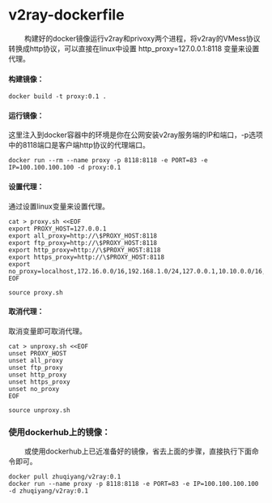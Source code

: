 # v2ray-dockerfile
&nbsp;&nbsp;&nbsp;&nbsp;&nbsp;&nbsp;&nbsp;&nbsp;构建好的docker镜像运行v2ray和privoxy两个进程，将v2ray的VMess协议转换成http协议，可以直接在linux中设置 http_proxy=127.0.0.1:8118 变量来设置代理。

#### 构建镜像：
```console
docker build -t proxy:0.1 .
```

#### 运行镜像：
这里注入到docker容器中的环境是你在公网安装v2ray服务端的IP和端口，-p选项中的8118端口是客户端http协议的代理端口。
```console
docker run --rm --name proxy -p 8118:8118 -e PORT=83 -e IP=100.100.100.100 -d proxy:0.1
```

#### 设置代理：
通过设置linux变量来设置代理。
```console
cat > proxy.sh <<EOF
export PROXY_HOST=127.0.0.1
export all_proxy=http://\$PROXY_HOST:8118
export ftp_proxy=http://\$PROXY_HOST:8118
export http_proxy=http://\$PROXY_HOST:8118
export https_proxy=http://\$PROXY_HOST:8118
export no_proxy=localhost,172.16.0.0/16,192.168.1.0/24,127.0.0.1,10.10.0.0/16,10.244.0.0/16
EOF

source proxy.sh
```

#### 取消代理：
取消变量即可取消代理。
```console
cat > unproxy.sh <<EOF
unset PROXY_HOST
unset all_proxy
unset ftp_proxy
unset http_proxy
unset https_proxy
unset no_proxy
EOF

source unproxy.sh
```

### 使用dockerhub上的镜像：
&nbsp;&nbsp;&nbsp;&nbsp;&nbsp;&nbsp;&nbsp;&nbsp;或使用dockerhub上已近准备好的镜像，省去上面的步骤，直接执行下面命令即可。
```console
docker pull zhuqiyang/v2ray:0.1
docker run --name proxy -p 8118:8118 -e PORT=83 -e IP=100.100.100.100 -d zhuqiyang/v2ray:0.1
```
